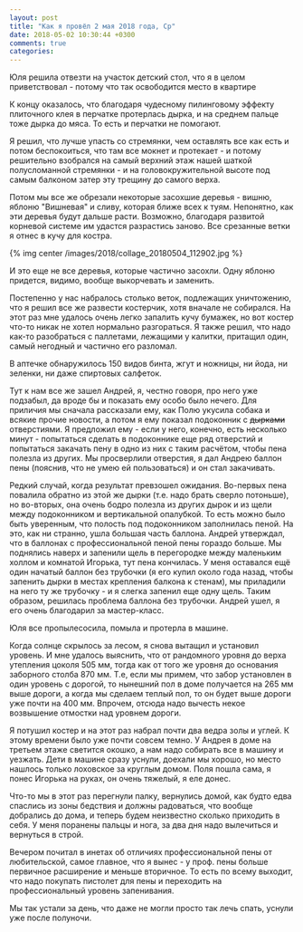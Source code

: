 ```yaml
---
layout: post
title: "Как я провёл 2 мая 2018 года, Ср"
date: 2018-05-02 10:30:44 +0300
comments: true
categories: 
---
```


Юля решила отвезти на участок детский стол, что я в целом приветствовал - потому что так освободится место в квартире


К концу оказалось, что благодаря чудесному пилинговому эффекту плиточного клея в перчатке протерлась дырка, и на среднем пальце тоже дырка до мяса. То есть и перчатки не помогают.


Я решил, что лучше упасть со стремянки, чем оставлять все как есть и потом беспокоиться, что там все мокнет и протекает - и потому решительно взобрался на самый верхний этаж нашей шаткой полусломанной стремянки - и на головокружительной высоте под самым балконом затер эту трещину до самого верха.

Потом мы все же обрезали некоторые засохшие деревья - вишню, яблоню "Вишневая" и сливу, которая ближе всех к туям. Непонятно, как эти деревья будут дальше расти. Возможно, благодаря развитой корневой системе им удастся разрастись заново. Все срезанные ветки я отнес в кучу для костра.

{% img center /images/2018/collage_20180504_112902.jpg %}

И это еще не все деревья, которые частично засохли. Одну яблоню придется, видимо, вообще выкорчевать и заменить.

Постепенно у нас набралось столько веток, подлежащих уничтожению, что я решил все же развести костерчик, хотя вначале не собирался. На этот раз мне удалось очень легко запалить кучу бумажек, но вот костер что-то никак не хотел нормально разгораться. Я также решил, что надо как-то разобраться с паллетами, лежащими у калитки, притащил один, самый негодный и частично его разломал.


В аптечке обнаружилось 150 видов бинта, жгут и ножницы, ни йода, ни зеленки, ни даже спиртовых салфеток.


Тут к нам все же зашел Андрей, я, честно говоря, про него уже подзабыл, да вроде бы и показать ему особо было нечего. Для приличия мы сначала рассказали ему, как Полю укусила собака и всякие прочие новости, а потом я ему показал подоконник с ~~дырками~~ отверстиями. Я предложил ему - если у него, конечно, есть несколько минут - попытаться сделать в подоконнике еще ряд отверстий и попытаться закачать пену в одно из них с таким расчётом, чтобы пена полезла из других. Мы просверлили отверстия, я дал Андрею баллон пены (пояснив, что не умею ей пользоваться) и он стал закачивать. 

Редкий случай, когда результат превзошел ожидания. Во-первых пена повалила обратно из этой же дырки (т.е. надо брать сверло потоньше), но во-вторых, она очень бодро полезла из других дырок и из щели между подоконником и вертикальной опалубкой. То есть можно было быть уверенным, что полость под подоконником заполнилась пеной. На это, как ни странно, ушла большая часть баллона. Андрей утверждал, что в баллонах с профессиональной пеной пены гораздо больше. Мы поднялись наверх и запенили щель в перегородке между маленьким холлом и комнатой Игорька, тут пена кончилась. У меня оставался ещё один начатый баллон без трубочки (я его купил около года назад, чтобы запенить дырки в местах крепления балкона к стенам), мы приладили на него ту же трубочку - и я слегка запенил еще одну щель. Таким образом, решилась проблема баллона без трубочки. Андрей ушел, я его очень благодарил за мастер-класс.

Юля все пропылесосила, помыла и протерла в машине.

Когда солнце скрылось за лесом, я снова вытащил и установил уровень. И мне удалось выяснить, что от рандомного уровня до верха утепления цоколя 505 мм, тогда как от того же уровня до основания заборного столба 870 мм. Т.е, если мы примем, что забор установлен в один уровень с дорогой, то нынешний пол в доме получается на 265 мм выше дороги, а когда мы сделаем теплый пол, то он будет выше дороги уже почти на 400 мм. Впрочем, отсюда надо вычесть некое возвышение отмостки над уровнем дороги. 

Я потушил костер и на этот раз набрал почти два ведра золы и углей. К этому времени было уже почти совсем темно. У Андрея в доме на третьем этаже светится окошко, а нам надо собирать все в машину и уезжать. Дети в машине сразу уснули, доехали мы хорошо, но место нашлось только лоховское за круглым домом. Поля пошла сама, я понес Игорька на руках, он очень тяжелый, я еле донес.

Что-то мы в этот раз перегнули палку, вернулись домой, как будто едва спаслись из зоны бедствия и должны радоваться, что вообще добрались до дома, и теперь будем неизвестно сколько приходить в себя. У меня поранены пальцы и нога, за два дня надо вылечиться и вернуться в строй.

Вечером почитал в инетах об отличиях профессиональной пены от любительской, самое главное, что я вынес - у проф. пены больше первичное расширение и меньше вторичное. То есть по всему выходит, что надо покупать пистолет для пены и переходить на профессиональный уровень запенивания.

Мы так устали за день, что даже не могли просто так лечь спать, уснули уже после полуночи.